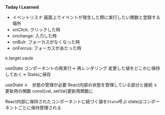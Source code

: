 **Today I Learned**
- イベントリスナ
  画面上でイベントが発生した際に実行したい関数と登録する場所
- onClick: クリックした時
- onchange: 入力した時
- onBulr: フォーカスがなくなった時
- onForcus: フォーカスがあたった時

e.target.vaule

useState
コンポーネントの再実行→ 再レンダリング
変更した値をどこかに保持しておく→ Stateに保存

useState
↓　状態の管理が必要
React内部の状態を管理している部分と接続
↓　更新用の関数
const[val, setVal]更新用関数に

React内部に保持されたコンポーネントに紐づく値を`State`呼ぶ
stateはコンポーネントごとに保持管理される
